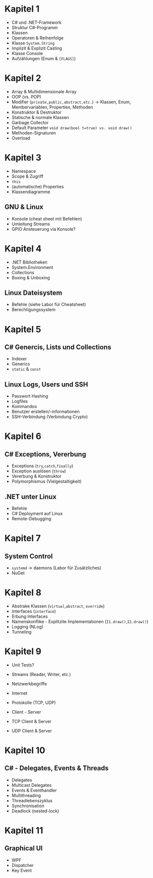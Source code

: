 
# Kapitel 1

- C# und .NET-Framework
- Struktur C#-Programm
- Klassen
- Operatoren & Reihenfolge
- Klasse `System.String`
- Implizit & Explizit Casting
- Klasse Console
- Aufzählungen (Enum & `[FLAGS]`)

# Kapitel 2

- Array & Multidimensionale Array 
- OOP (vs. POP)
- Modifier (`private,public,abstract,etc.`) -> Klassen, Enum, Membervariablen, Properties, Methoden
- Konstruktor & Destruktor
- Statische & normale Klassen
- Garbage Collector
- Default Parameter `void draw(bool t=true) vs. void draw()`
- Methoden-Signaturen
- Overload

# Kapitel 3

- Namespace
- Scope & Zugriff
- `this`
- (automatische) Properties
- Klassendiagramme

## GNU & Linux

- Konsole (cheat sheet mit Befehlen)
- Umleitung Streams
- GPIO Ansteuerung via Konsole?

# Kapitel 4

- .NET Bibliotheken
- System.Environment
- Collections
- Boxing & Unboxing

## Linux Dateisystem

- Befehle (siehe Labor für Cheatsheet)
- Berechtigungssystem

# Kapitel 5

## C# Genercis, Lists und Collections

- Indexer
- Generics
- `static` & `const`

## Linux Logs, Users und SSH

- Passwort Hashing
- Logfiles
- Kommandos
- Benutzer erstellen/-informationen
- SSH-Verbindung (Verbindung Crypto)

# Kapitel 6

## C# Exceptions, Vererbung

- Exceptions (`try`,`catch`,`finally`)
- Exception auslösen (`throw`)
- Vererbung & Konstruktor
- Polymorphismus (Vielgestaltigkeit)

## .NET unter Linux

- Befehle
- C# Deployment auf Linux
- Remote-Debugging

# Kapitel 7

## System Control

- `systemd` -> daemons (Labor für Zusätzliches)
- NuGet

# Kapitel 8

- Abstrake Klassen (`virtual`,`abstract`, `override`)
- Interfaces (`interface`)
- Erbung Interfaces
- Namenskonflike - Explitzite Implementationen (`I1.draw()`,`I2.draw()`)
- Logging (NLog)
- Tunneling

# Kapitel 9

- Unit Tests?
- Streams (Reader, Writer, etc.)

- Netzwerkbegriffe
- Internet
- Protokolle (TCP, UDP)
- Client - Server

- TCP Client & Server
- UDP Client & Server

# Kapitel 10

## C# - Delegates, Events & Threads

- Delegates
- Multicast Delegates
- Events & Eventhandler
- Multithreading
- Threadlebenszyklus
- Synchronisation
- Deadlock (nested-lock)

# Kapitel 11

## Graphical UI

- WPF
- Dispatcher
- Key Event

